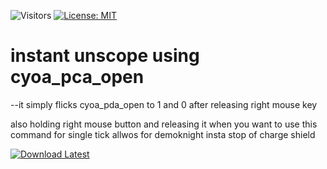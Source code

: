 ![Visitors](https://api.visitorbadge.io/api/visitors?path=https%3A%2F%2Fgithub.com%2Ftitaniummachine1%2FA_Instant_Unscope&label=Visitors&countColor=%23263759&style=plastic)
[![License: MIT](https://img.shields.io/badge/License-MIT-yellow.svg)](https://opensource.org/licenses/MIT)

# instant unscope using cyoa_pca_open

--it simply flicks cyoa_pda_open to 1 and 0  after releasing right mouse key

also holding right mouse button and releasing it when you want to use this command for single tick allwos for demoknight insta stop of charge shield

[![Download Latest](https://img.shields.io/github/downloads/titaniummachine1/A_Instant_Unscope/total.svg?style=for-the-badge&logo=download&label=Download%20Latest)](https://github.com/titaniummachine1/A_Instant_Unscope/releases/latest/download/A_Instant_Unscope.lua)

